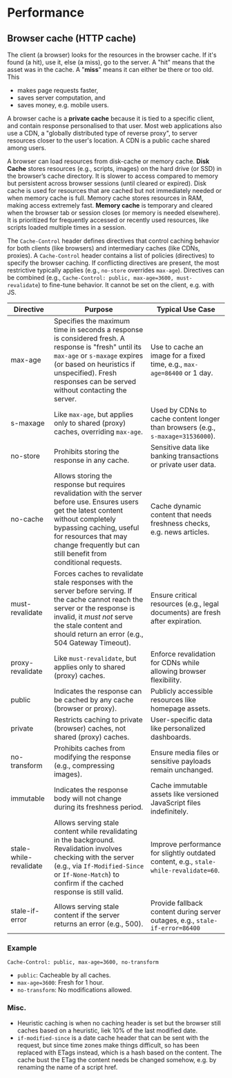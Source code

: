 # Performance

## Browser cache (HTTP cache)

The client (a browser) looks for the resources in the browser cache. If it's found (a hit), use it, else (a miss), go to the server. A "hit" means that the asset was in the cache. A "**miss**" means it can either be there or too old. This

- makes page requests faster,
- saves server computation, and
- saves money, e.g. mobile users.

A browser cache is a **private cache** because it is tied to a specific client, and contain response personalised to that user. Most web applications also use a CDN, a "globally distributed type of reverse proxy", to server resources closer to the user's location. A CDN is a public cache shared among users.

A browser can load resources from disk-cache or memory cache. **Disk Cache** stores resources (e.g., scripts, images) on the hard drive (or SSD) in the browser’s cache directory. It is slower to access compared to memory but persistent across browser sessions (until cleared or expired).
Disk cache is used for resources that are cached but not immediately needed or when memory cache is full. Memory cache stores resources in RAM, making access extremely fast. **Memory cache** is temporary and cleared when the browser tab or session closes (or memory is needed elsewhere). It is prioritized for frequently accessed or recently used resources, like scripts loaded multiple times in a session.

The `Cache-Control` header defines directives that control caching behavior for both clients (like browsers) and intermediary caches (like CDNs, proxies). A `Cache-Control` header contains a list of policies (directives) to specify the browser caching. If conflicting directives are present, the most restrictive typically applies (e.g., `no-store` overrides `max-age`). Directives can be combined (e.g., `Cache-Control: public, max-age=3600, must-revalidate`) to fine-tune behavior. It cannot be set on the client, e.g. with JS.

| **Directive** | **Purpose** | **Typical Use Case** |
|---------------|-------------|----------------------|
| max-age | Specifies the maximum time in seconds a response is considered fresh. A response is "fresh" until its `max-age` or `s-maxage` expires (or based on heuristics if unspecified). Fresh responses can be served without contacting the server. | Use to cache an image for a fixed time, e.g., `max-age=86400` or 1 day. |
| s-maxage | Like `max-age`, but applies only to shared (proxy) caches, overriding `max-age`. | Used by CDNs to cache content longer than browsers (e.g., `s-maxage=31536000`). |
| no-store | Prohibits storing the response in any cache. | Sensitive data like banking transactions or private user data. |
| no-cache | Allows storing the response but requires revalidation with the server before use. Ensures users get the latest content without completely bypassing caching, useful for resources that may change frequently but can still benefit from conditional requests. | Cache dynamic content that needs freshness checks, e.g. news articles. |
| must-revalidate | Forces caches to revalidate stale responses with the server before serving. If the cache cannot reach the server or the response is invalid, it _must not_ serve the stale content and should return an error (e.g., 504 Gateway Timeout). | Ensure critical resources (e.g., legal documents) are fresh after expiration. |
| proxy-revalidate | Like `must-revalidate`, but applies only to shared (proxy) caches. | Enforce revalidation for CDNs while allowing browser flexibility. |
| public | Indicates the response can be cached by any cache (browser or proxy). | Publicly accessible resources like homepage assets. |
| private | Restricts caching to private (browser) caches, not shared (proxy) caches. | User-specific data like personalized dashboards. |
| no-transform | Prohibits caches from modifying the response (e.g., compressing images). | Ensure media files or sensitive payloads remain unchanged. |
| immutable | Indicates the response body will not change during its freshness period. | Cache immutable assets like versioned JavaScript files indefinitely. |
| stale-while-revalidate | Allows serving stale content while revalidating in the background. Revalidation involves checking with the server (e.g., via `If-Modified-Since` or `If-None-Match`) to confirm if the cached response is still valid. | Improve performance for slightly outdated content, e.g., `stale-while-revalidate=60`. |
| stale-if-error | Allows serving stale content if the server returns an error (e.g., 500). | Provide fallback content during server outages, e.g., `stale-if-error=86400` |

### Example

```http
Cache-Control: public, max-age=3600, no-transform
```

- `public`: Cacheable by all caches.
- `max-age=3600`: Fresh for 1 hour.
- `no-transform`: No modifications allowed.

### Misc.

- Heuristic caching is when no caching header is set but the browser still caches based on a heuristic, liek 10% of the last modified date.
- `if-modified-since` is a date cache header that can be sent with the request, but since time zones make things difficult, so has been replaced with ETags instead, which is a hash based on the content. The cache bust the ETag the content needs be changed somehow, e.g. by renaming the name of a script href.
